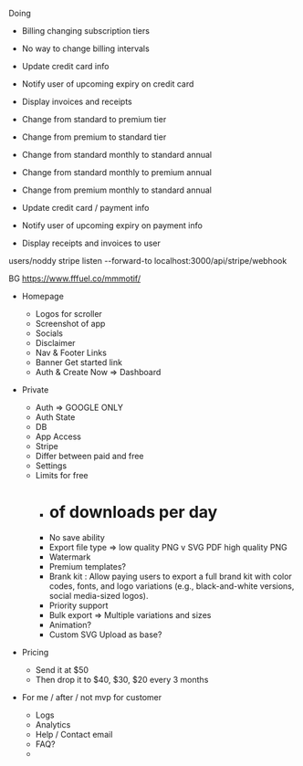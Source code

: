 Doing
- Billing changing subscription tiers
- No way to change billing intervals
- Update credit card info
- Notify user of upcoming expiry on credit card
- Display invoices and receipts



- Change from standard to premium tier
- Change from premium to standard tier
- Change from standard monthly to standard annual
- Change from standard monthly to premium annual
- Change from premium monthly to standard annual

- Update credit card / payment info

- Notify user of upcoming expiry on payment info

- Display receipts and invoices to user


users/noddy
stripe listen --forward-to localhost:3000/api/stripe/webhook

BG https://www.fffuel.co/mmmotif/


- Homepage
  - Logos for scroller
  - Screenshot of app
  - Socials
  - Disclaimer
  - Nav & Footer Links
  - Banner Get started link
  - Auth & Create Now => Dashboard

- Private
  - Auth => GOOGLE ONLY
  - Auth State
  - DB
  - App Access
  - Stripe
  - Differ between paid and free
  - Settings
  - Limits for free
    - # of downloads per day
    - No save ability
    - Export file type => low quality PNG v SVG PDF high quality PNG
    - Watermark
    - Premium templates?
    - Brank kit : Allow paying users to export a full brand kit with color codes, fonts, and logo variations (e.g., black-and-white versions, social media-sized logos).
    - Priority support
    - Bulk export => Multiple variations and sizes
    - Animation?
    - Custom SVG Upload as base?

- Pricing
  - Send it at $50
  - Then drop it to $40, $30, $20 every 3 months

- For me / after / not mvp for customer
  - Logs
  - Analytics
  - Help / Contact email
  - FAQ?
  -